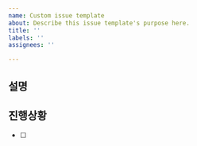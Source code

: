 ```yaml
---
name: Custom issue template
about: Describe this issue template's purpose here.
title: ''
labels: ''
assignees: ''

---
```


## 설명


## 진행상황
- [ ]
